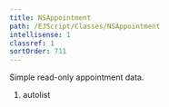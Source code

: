 ```yaml
---
title: NSAppointment
path: /EJScript/Classes/NSAppointment
intellisense: 1
classref: 1
sortOrder: 711
---
```



Simple read-only appointment data.




1. autolist

